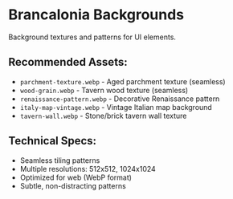 # Brancalonia Backgrounds

Background textures and patterns for UI elements.

## Recommended Assets:
- `parchment-texture.webp` - Aged parchment texture (seamless)
- `wood-grain.webp` - Tavern wood texture (seamless)
- `renaissance-pattern.webp` - Decorative Renaissance pattern
- `italy-map-vintage.webp` - Vintage Italian map background
- `tavern-wall.webp` - Stone/brick tavern wall texture

## Technical Specs:
- Seamless tiling patterns
- Multiple resolutions: 512x512, 1024x1024
- Optimized for web (WebP format)
- Subtle, non-distracting patterns